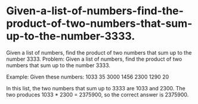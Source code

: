 # Given-a-list-of-numbers-find-the-product-of-two-numbers-that-sum-up-to-the-number-3333.
Given a list of numbers, find the product of two numbers that sum up to the number 3333.
Problem: Given a list of numbers, find the product of two numbers that sum up to the number 3333.

Example:
Given these numbers:
1033
35
3000
1456
2300
1290
20

In this list, the two numbers that sum up to 3333 are 1033 and 2300.
The two produces 1033 * 2300 = 2375900, so the correct answer is 2375900.
